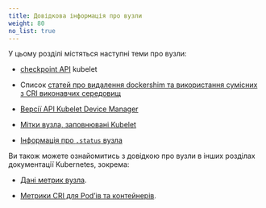 ```yaml
---
title: Довідкова інформація про вузли
weight: 80
no_list: true
---
```


У цьому розділі містяться наступні теми про вузли:

* [checkpoint API](/uk/docs/reference/node/kubelet-checkpoint-api/) kubelet
* Список [статей про видалення dockershim та використання сумісних з CRI виконавчих середовищ](/uk/docs/reference/node/topics-on-dockershim-and-cri-compatible-runtimes/)
* [Версії API Kubelet Device Manager](/uk/docs/reference/node/device-plugin-api-versions)
* [Мітки вузла, заповнювані Kubelet](/uk/docs/reference/node/node-labels)

* [Інформація про `.status` вузла](/uk/docs/reference/node/node-status/)

Ви також можете ознайомитись з довідкою про вузли в інших розділах документації Kubernetes, зокрема:

* [Дані метрик вузла](/uk/docs/reference/instrumentation/node-metrics).

* [Метрики CRI для Podʼів та контейнерів](/uk/docs/reference/instrumentation/cri-pod-container-metrics).
